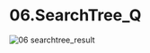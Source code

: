 # 06.SearchTree_Q
![06 searchtree_result](https://github.com/PINGPINGYEE/06.SearchTree_Q/assets/30267171/dc2f28e0-2534-4a1f-93ae-88954307f225)
